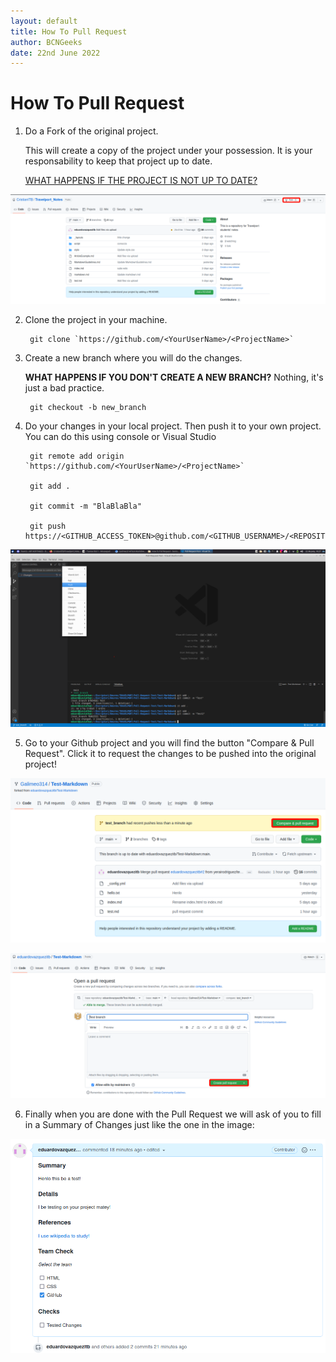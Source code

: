 ```yaml
---
layout: default
title: How To Pull Request
author: BCNGeeks
date: 22nd June 2022
---
```


# How To Pull Request

1. Do a Fork of the original project.

    This will create a copy of the project under your possession. It is your responsability to keep that project up to date.

    [WHAT HAPPENS IF THE PROJECT IS NOT UP TO DATE?](./uptodate.md)

![Fork Button](./img/Fork.png)    

2. Clone the project in your machine. 

        git clone `https://github.com/<YourUserName>/<ProjectName>`

3. Create a new branch where you will do the changes.

    **WHAT HAPPENS IF YOU DON'T CREATE A NEW BRANCH?** Nothing, it's just a bad practice.

        git checkout -b new_branch
    
4. Do your changes in your local project. Then push it to your own project. You can do this using console or Visual Studio

        git remote add origin `https://github.com/<YourUserName>/<ProjectName>`

        git add .

        git commit -m "BlaBlaBla"

        git push https://<GITHUB_ACCESS_TOKEN>@github.com/<GITHUB_USERNAME>/<REPOSITORY_NAME>.git

![Visual-Studio-Push](./img/Push.png)

5. Go to your Github project and you will find the button "Compare & Pull Request". Click it to request the changes to be pushed into the original project!

![Pull-Request](./img/ComparePullRequest.png)

![Open-Request](./img/OpenPullRequest.png)

6. Finally when you are done with the Pull Request we will ask of you to fill in a Summary of Changes just like the one in the image:

![Summary Of Changes](./img/Pull%20Request%20Summary.png)
